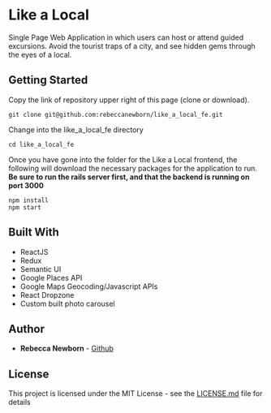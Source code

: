 # Like a Local

Single Page Web Application in which users can host or attend guided excursions. Avoid the tourist traps of a city, and see hidden gems through the eyes of a local.

## Getting Started

Copy the link of repository upper right of this page (clone or download).

```
git clone git@github.com:rebeccanewborn/like_a_local_fe.git
```

Change into the like_a_local_fe directory

```
cd like_a_local_fe
```

Once you have gone into the folder for the Like a Local frontend, the following will download the necessary packages for the application to run.
**Be sure to run the rails server first, and that the backend is running on port 3000**

```
npm install
npm start
```

## Built With

* ReactJS
* Redux
* Semantic UI
* Google Places API
* Google Maps Geocoding/Javascript APIs
* React Dropzone
* Custom built photo carousel

## Author

* **Rebecca Newborn** - [Github](https://github.com/rebeccanewborn)

## License

This project is licensed under the MIT License - see the [LICENSE.md](LICENSE.md) file for details
